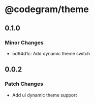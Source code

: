 # @codegram/theme

## 0.1.0

### Minor Changes

- 5d94d1c: Add dynamic theme switch

## 0.0.2

### Patch Changes

- Add ui dynamic theme support
